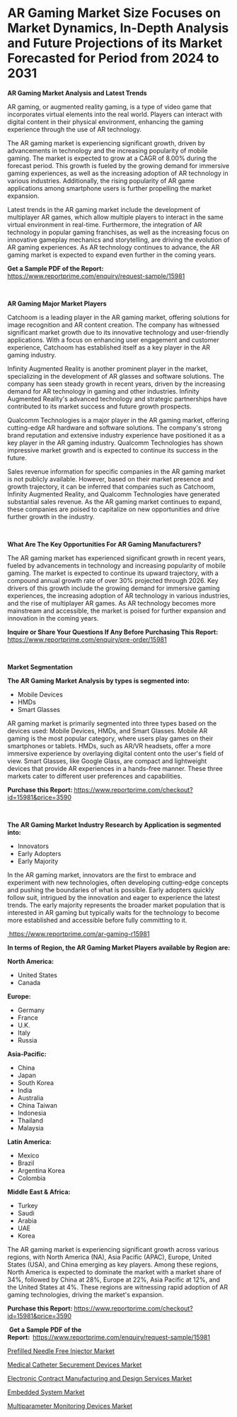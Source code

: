 <p><h1>AR Gaming Market Size Focuses on Market Dynamics, In-Depth Analysis and Future Projections of its Market Forecasted for Period from 2024 to 2031</h1></p><p><strong>AR Gaming Market Analysis and Latest Trends</strong></p>
<p><p>AR gaming, or augmented reality gaming, is a type of video game that incorporates virtual elements into the real world. Players can interact with digital content in their physical environment, enhancing the gaming experience through the use of AR technology.</p><p>The AR gaming market is experiencing significant growth, driven by advancements in technology and the increasing popularity of mobile gaming. The market is expected to grow at a CAGR of 8.00% during the forecast period. This growth is fueled by the growing demand for immersive gaming experiences, as well as the increasing adoption of AR technology in various industries. Additionally, the rising popularity of AR game applications among smartphone users is further propelling the market expansion.</p><p>Latest trends in the AR gaming market include the development of multiplayer AR games, which allow multiple players to interact in the same virtual environment in real-time. Furthermore, the integration of AR technology in popular gaming franchises, as well as the increasing focus on innovative gameplay mechanics and storytelling, are driving the evolution of AR gaming experiences. As AR technology continues to advance, the AR gaming market is expected to expand even further in the coming years.</p></p>
<p><strong>Get a Sample PDF of the Report:&nbsp;</strong> <a href="https://www.reportprime.com/enquiry/request-sample/15981">https://www.reportprime.com/enquiry/request-sample/15981</a></p>
<p>&nbsp;</p>
<p><strong>AR Gaming Major Market Players</strong></p>
<p><p>Catchoom is a leading player in the AR gaming market, offering solutions for image recognition and AR content creation. The company has witnessed significant market growth due to its innovative technology and user-friendly applications. With a focus on enhancing user engagement and customer experience, Catchoom has established itself as a key player in the AR gaming industry.</p><p>Infinity Augmented Reality is another prominent player in the market, specializing in the development of AR glasses and software solutions. The company has seen steady growth in recent years, driven by the increasing demand for AR technology in gaming and other industries. Infinity Augmented Reality's advanced technology and strategic partnerships have contributed to its market success and future growth prospects.</p><p>Qualcomm Technologies is a major player in the AR gaming market, offering cutting-edge AR hardware and software solutions. The company's strong brand reputation and extensive industry experience have positioned it as a key player in the AR gaming industry. Qualcomm Technologies has shown impressive market growth and is expected to continue its success in the future.</p><p>Sales revenue information for specific companies in the AR gaming market is not publicly available. However, based on their market presence and growth trajectory, it can be inferred that companies such as Catchoom, Infinity Augmented Reality, and Qualcomm Technologies have generated substantial sales revenue. As the AR gaming market continues to expand, these companies are poised to capitalize on new opportunities and drive further growth in the industry.</p></p>
<p>&nbsp;</p>
<p><strong>What Are The Key Opportunities For AR Gaming Manufacturers?</strong></p>
<p><p>The AR gaming market has experienced significant growth in recent years, fueled by advancements in technology and increasing popularity of mobile gaming. The market is expected to continue its upward trajectory, with a compound annual growth rate of over 30% projected through 2026. Key drivers of this growth include the growing demand for immersive gaming experiences, the increasing adoption of AR technology in various industries, and the rise of multiplayer AR games. As AR technology becomes more mainstream and accessible, the market is poised for further expansion and innovation in the coming years.</p></p>
<p><strong>Inquire or Share Your Questions If Any Before Purchasing This Report:</strong> <a href="https://www.reportprime.com/enquiry/pre-order/15981">https://www.reportprime.com/enquiry/pre-order/15981</a></p>
<p>&nbsp;</p>
<p><strong>Market Segmentation</strong></p>
<p><strong>The AR Gaming Market Analysis by types is segmented into:</strong></p>
<p><ul><li>Mobile Devices</li><li>HMDs</li><li>Smart Glasses</li></ul></p>
<p><p>AR gaming market is primarily segmented into three types based on the devices used: Mobile Devices, HMDs, and Smart Glasses. Mobile AR gaming is the most popular category, where users play games on their smartphones or tablets. HMDs, such as AR/VR headsets, offer a more immersive experience by overlaying digital content onto the user's field of view. Smart Glasses, like Google Glass, are compact and lightweight devices that provide AR experiences in a hands-free manner. These three markets cater to different user preferences and capabilities.</p></p>
<p><strong>Purchase this Report:&nbsp;</strong><a href="https://www.reportprime.com/checkout?id=15981&price=3590">https://www.reportprime.com/checkout?id=15981&price=3590</a></p>
<p>&nbsp;</p>
<p><strong>The AR Gaming Market Industry Research by Application is segmented into:</strong></p>
<p><ul><li>Innovators</li><li>Early Adopters</li><li>Early Majority</li></ul></p>
<p><p>In the AR gaming market, innovators are the first to embrace and experiment with new technologies, often developing cutting-edge concepts and pushing the boundaries of what is possible. Early adopters quickly follow suit, intrigued by the innovation and eager to experience the latest trends. The early majority represents the broader market population that is interested in AR gaming but typically waits for the technology to become more established and accessible before fully committing to it.</p></p>
<p><a href="https://www.reportprime.com/ar-gaming-r15981">&nbsp;https://www.reportprime.com/ar-gaming-r15981</a></p>
<p><strong>In terms of Region, the AR Gaming Market Players available by Region are:</strong></p>
<p>
    <p> <strong> North America: </strong>
        <ul>
            <li>United States</li>
            <li>Canada</li>
        </ul>
        </p> 
    <p> <strong> Europe: </strong>
        <ul>
            <li>Germany</li>
            <li>France</li>
            <li>U.K.</li>
            <li>Italy</li>
            <li>Russia</li>
        </ul>
        </p> 
    <p> <strong> Asia-Pacific: </strong>
        <ul>
            <li>China</li>
            <li>Japan</li>
            <li>South Korea</li>
            <li>India</li>
            <li>Australia</li>
            <li>China Taiwan</li>
            <li>Indonesia</li>
            <li>Thailand</li>
            <li>Malaysia</li>
        </ul>
        </p> 
    <p> <strong> Latin America: </strong>
        <ul>
            <li>Mexico</li>
            <li>Brazil</li>
            <li>Argentina Korea</li>
            <li>Colombia</li>
        </ul>
        </p> 
    <p> <strong> Middle East & Africa: </strong>
        <ul>
            <li>Turkey</li>
            <li>Saudi</li>
            <li>Arabia</li>
            <li>UAE</li>
            <li>Korea</li>
        </ul>
    </p>
    </p>
<p><p>The AR gaming market is experiencing significant growth across various regions, with North America (NA), Asia Pacific (APAC), Europe, United States (USA), and China emerging as key players. Among these regions, North America is expected to dominate the market with a market share of 34%, followed by China at 28%, Europe at 22%, Asia Pacific at 12%, and the United States at 4%. These regions are witnessing rapid adoption of AR gaming technologies, driving the market's expansion.</p></p>
<p><strong>Purchase this Report: </strong><a href="https://www.reportprime.com/checkout?id=15981&price=3590">https://www.reportprime.com/checkout?id=15981&price=3590</a></p>
<p>&nbsp;<strong>Get a Sample PDF of the Report:&nbsp;&nbsp;</strong><a href="https://www.reportprime.com/enquiry/request-sample/15981">https://www.reportprime.com/enquiry/request-sample/15981</a></p>
<p><strong></strong></p>
<p><p><a href="https://medium.com/@charityrice1939/emerging-prefilled-needle-free-injector-market-opportunities-market-analysis-for-investors-and-ebdf25916430">Prefilled Needle Free Injector Market</a></p><p><a href="https://medium.com/@eliasman59/medical-catheter-securement-devices-market-market-segmentation-geographical-regions-and-market-c3c1e8b0e075">Medical Catheter Securement Devices Market</a></p><p><a href="https://github.com/ranaacryptoaddmin/Market-Research-Report-List-1/blob/main/electronic-contract-manufacturing-and-design-services-market.md">Electronic Contract Manufacturing and Design Services Market</a></p><p><a href="https://github.com/RoccoManning/Market-Research-Report-List-6/blob/main/embedded-system-market.md">Embedded System Market</a></p><p><a href="https://medium.com/@tedbrakus/market-forecast-global-multiparameter-monitoring-devices-trends-and-impact-analysis-2024-2031-232cac97d6ab">Multiparameter Monitoring Devices Market</a></p></p>